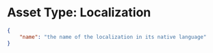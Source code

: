# Asset Type: Localization

```json
{
    "name": "the name of the localization in its native language"
}
```